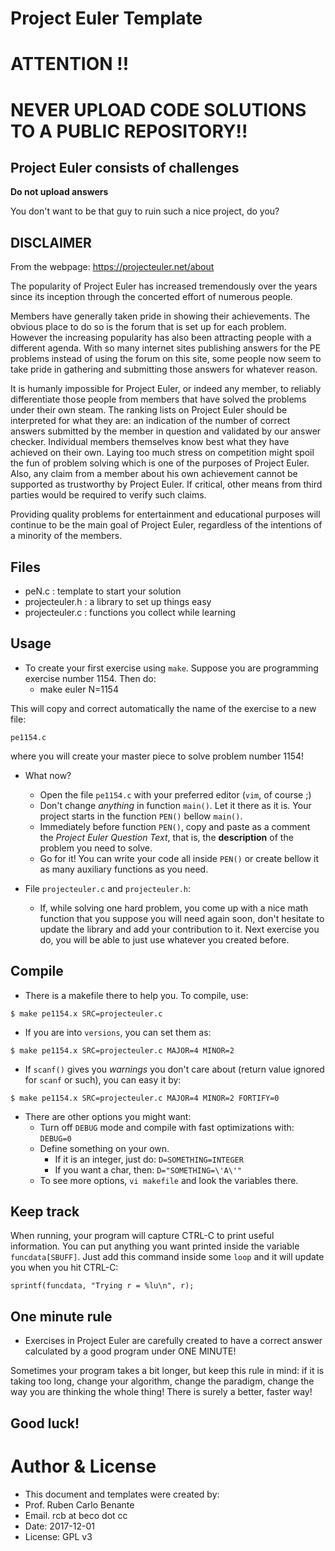 # Project Euler Template

# ATTENTION !!

# NEVER UPLOAD CODE SOLUTIONS TO A PUBLIC REPOSITORY!!

## Project Euler consists of challenges

**Do not upload answers**

You don't want to be that guy to ruin such a nice project, do you?

## DISCLAIMER

From the webpage: https://projecteuler.net/about

The popularity of Project Euler has increased tremendously over the years since its inception through the concerted effort of numerous people.

Members have generally taken pride in showing their achievements. The obvious place to do so is the forum that is set up for each problem. However the increasing popularity has also been attracting people with a different agenda. With so many internet sites publishing answers for the PE problems instead of using the forum on this site, some people now seem to take pride in gathering and submitting those answers for whatever reason.

It is humanly impossible for Project Euler, or indeed any member, to reliably differentiate those people from members that have solved the problems under their own steam. The ranking lists on Project Euler should be interpreted for what they are: an indication of the number of correct answers submitted by the member in question and validated by our answer checker. Individual members themselves know best what they have achieved on their own. Laying too much stress on competition might spoil the fun of problem solving which is one of the purposes of Project Euler. Also, any claim from a member about his own achievement cannot be supported as trustworthy by Project Euler. If critical, other means from third parties would be required to verify such claims.

Providing quality problems for entertainment and educational purposes will continue to be the main goal of Project Euler, regardless of the intentions of a minority of the members.


## Files

* peN.c : template to start your solution
* projecteuler.h : a library to set up things easy
* projecteuler.c : functions you collect while learning

## Usage

* To create your first exercise using `make`. Suppose you are programming exercise number 1154. Then do:
    - make euler N=1154

This will copy and correct automatically the name of the exercise to a new file:

```
pe1154.c
```

where you will create your master piece to solve problem number 1154!

* What now?

    - Open the file `pe1154.c` with your preferred editor (`vim`, of course ;)
    - Don't change _anything_ in function `main()`. Let it there as it is. Your project starts in the function `PEN()` bellow `main()`.
    - Immediately before function `PEN()`, copy and paste as a comment the _Project Euler Question Text_, that is, the **description** of the problem you need to solve.
    - Go for it! You can write your code all inside `PEN()` or create bellow it as many auxiliary functions as you need.

* File `projecteuler.c` and `projecteuler.h`:
    - If, while solving one hard problem, you come up with a nice math function that you suppose you will need again soon, don't hesitate to update the library and add your contribution to it. Next exercise you do, you will be able to just use whatever you created before.

## Compile

* There is a makefile there to help you. To compile, use:

```
$ make pe1154.x SRC=projecteuler.c
```

* If you are into `versions`, you can set them as:

```
$ make pe1154.x SRC=projecteuler.c MAJOR=4 MINOR=2
```

* If `scanf()` gives you _warnings_ you don't care about (return value ignored for `scanf` or such), you can easy it by:

```
$ make pe1154.x SRC=projecteuler.c MAJOR=4 MINOR=2 FORTIFY=0
```

* There are other options you might want:
    - Turn off `DEBUG` mode and compile with fast optimizations with: `DEBUG=0`
    - Define something on your own. 
        + If it is an integer, just do: `D=SOMETHING=INTEGER`
        + If you want a char, then: `D="SOMETHING=\'A\'"`
    - To see more options, `vi makefile` and look the variables there.

## Keep track

When running, your program will capture CTRL-C to print useful information. You can put anything you want printed inside the variable `funcdata[SBUFF]`. Just add this command inside some `loop` and it will update you when you hit CTRL-C:

```
sprintf(funcdata, "Trying r = %lu\n", r);
```

## One minute rule

* Exercises in Project Euler are carefully created to have a correct answer calculated by a good program under ONE MINUTE!

Sometimes your program takes a bit longer, but keep this rule in mind: if it is taking too long, change your algorithm, change the paradigm, change the way you are thinking the whole thing! There is surely a better, faster way!


## Good luck!


# Author & License

* This document and templates were created by:
* Prof. Ruben Carlo Benante
* Email. rcb at beco dot cc
* Date: 2017-12-01
* License: GPL v3

